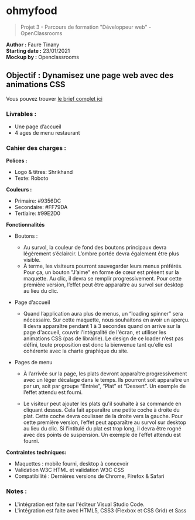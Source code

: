 # ohmyfood </br>
> Projet 3 - Parcours de formation "Développeur web" - OpenClassrooms </br>

**Author :** Faure Tinany </br>
**Starting date :** 23/01/2021 </br>
**Mockup by :** Openclassrooms
## Objectif : Dynamisez une page web avec des animations CSS </br>

Vous pouvez trouver <a href="https://s3-eu-west-1.amazonaws.com/course.oc-static.com/projects/DW_P3/Brief%20cre%CC%81atif%20-%20Ohmyfood!.pdf">le brief complet ici</a>

### Livrables : </br>

- Une page d’accueil
- 4 ages de menu restaurant

### Cahier des charges : </br>

**Polices :**

- Logo & titres: Shrikhand
- Texte: Roboto

**Couleurs :**

- Primaire: #9356DC
- Secondaire: #FF79DA
- Tertiaire: #99E2D0

**Fonctionnalités**

- Boutons : </br>

  - Au survol, la couleur de fond des boutons principaux devra légèrement s’éclaircir.
    L’ombre portée devra également être plus visible.
  - À terme, les visiteurs pourront sauvegarder leurs menus préférés. Pour ça, un
    bouton "J’aime" en forme de cœur est présent sur la maquette. Au clic, il devra se
    remplir progressivement. Pour cette première version, l’effet peut être apparaître au
    survol sur desktop au lieu du clic.
    
- Page d’accueil </br>

  - Quand l’application aura plus de menus, un “loading spinner” sera nécessaire. Sur
    cette maquette, nous souhaitons en avoir un aperçu. Il devra apparaître pendant 1 à
    3 secondes quand on arrive sur la page d'accueil, couvrir l'intégralité de l'écran, et
    utiliser les animations CSS (pas de librairie). Le design de ce loader n’est pas défini,
    toute proposition est donc la bienvenue tant qu’elle est cohérente avec la charte
    graphique du site.
    
- Pages de menu </br>

  - À l’arrivée sur la page, les plats devront apparaître progressivement avec un léger
    décalage dans le temps. Ils pourront soit apparaître un par un, soit par groupe
    “Entrée”, “Plat” et “Dessert”. Un exemple de l’effet attendu est fourni.
    
  - Le visiteur peut ajouter les plats qu'il souhaite à sa commande en cliquant dessus.
    Cela fait apparaître une petite coche à droite du plat. Cette coche devra coulisser de
    la droite vers la gauche. Pour cette première version, l’effet peut apparaître au survol
    sur desktop au lieu du clic. Si l’intitulé du plat est trop long, il devra être rogné avec
    des points de suspension. Un exemple de l’effet attendu est fourni.

**Contraintes techniques:**

- Maquettes : mobile fourni, desktop à concevoir
- Validation W3C HTML et validation W3C CSS 
- Compatibilité : Dernières versions de Chrome, Firefox & Safari

### Notes : </br>

- L'intégration est faite sur l'éditeur Visual Studio Code.
- L'intégration est faite avec HTML5, CSS3 (Flexbox et CSS Grid) et Sass
